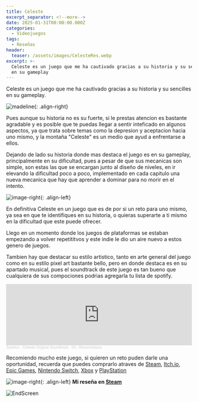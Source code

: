 ```yaml
---
title: Celeste
excerpt_separator: <!--more-->
date: 2025-01-31T00:00:00.000Z
categories:
  - Videojuegos
tags:
  - Reseñas
header:
  teaser: /assets/images/CelesteRes.webp
excerpt: >-
  Celeste es un juego que me ha cautivado gracias a su historia y su sencilles
  en su gameplay
---
```

Celeste es un juego que me ha cautivado gracias a su historia y su sencilles en su gameplay.

![madeline](https://static.wikitide.net/celestewiki/e/e1/Madeline_portrait.png){: .align-right}

Pues aunque su historia no es su fuerte, si le prestas atencion es bastante agradable y es posible que te puedas llegar a sentir inteficado en algunos aspectos, ya que trata sobre temas como la depresion y aceptacion hacia uno mismo, y la montaña "Celeste" es un medio que ayud a enfrentarse a ellos.

Dejando de lado su historia donde mas destaca el juego es en su gameplay, principalmente en su dificultad, pues a pesar de que sus mecanicas son simple, son estas las que se encargan junto al diseño de niveles, en ir elevando la dificultad poco a poco, implementado en cada capitulo una nueva mecanica que hay que aprender a dominar para no morir en el intento.

![image-right](https://static.wikitide.net/celestewiki/7/71/SummitIcon.png){: .align-left}

En definitiva Celeste en un juego que es de por si un reto para uno mismo, ya sea en que te identifiques en su historia, o quieras superarte a ti mismo en la dificultad que este puede ofrecer.

Llego en un momento donde los juegos de plataformas se estaban empezando a volver repetititvos y este indie le dio un aire nuevo a estos genero de juegos.

Tambien hay que destacar su estilo artistico, tanto en arte general del juego como en su estilo pixel art bastante bello, pero en donde destaca es en su apartado musical, pues el soundtrack de este juego es tan bueno que cualquiera de sus compociones podrias agregarla tu lista de spotify.

<iframe width="100%" height="166" scrolling="no" frameborder="no" allow="autoplay" src="https://w.soundcloud.com/player/?url=https%3A//api.soundcloud.com/tracks/413201205&color=%23ff5500&auto_play=false&hide_related=false&show_comments=true&show_user=true&show_reposts=false&show_teaser=true"></iframe><div style="font-size: 10px; color: #cccccc;line-break: anywhere;word-break: normal;overflow: hidden;white-space: nowrap;text-overflow: ellipsis; font-family: Interstate,Lucida Grande,Lucida Sans Unicode,Lucida Sans,Garuda,Verdana,Tahoma,sans-serif;font-weight: 100;"><a href="https://soundcloud.com/sashicoo" title="Sashico" target="_blank" style="color: #cccccc; text-decoration: none;">Sashico</a> · <a href="https://soundcloud.com/sashicoo/official-celeste-original-soundtrack-03-resurrections" title="Celeste Original Soundtrack - 03 - Resurrections" target="_blank" style="color: #cccccc; text-decoration: none;">Celeste Original Soundtrack - 03 - Resurrections</a></div>

Recomiendo mucho este juego, si quieren un reto puden darle una oportunidad, recuerda que puedes comprarlo atraves de [Steam](https://store.steampowered.com/app/504230/Celeste/), [Itch.io](https://maddymakesgamesinc.itch.io/celeste), [Epic Games](https://store.epicgames.com/es-MX/p/celeste?lang=es-MX), [Nintendo Switch](https://www.nintendo.com/es-co/store/products/celeste-switch/), [Xbox](https://www.xbox.com/es-co/games/store/celeste/bwmql2rpwbhb) y [PlayStation](https://www.playstation.com/es-co/games/celeste/?country-selector=true)

![image-right](https://static.wikitide.net/celestewiki/6/6a/Bounceline.gif){: .align-left} **Mi reseña en [Steam](https://steamcommunity.com/id/ojitomo/recommended/504230/)**

![EndScreen](https://static.wikitide.net/celestewiki/e/e4/Complete-screen1.png)